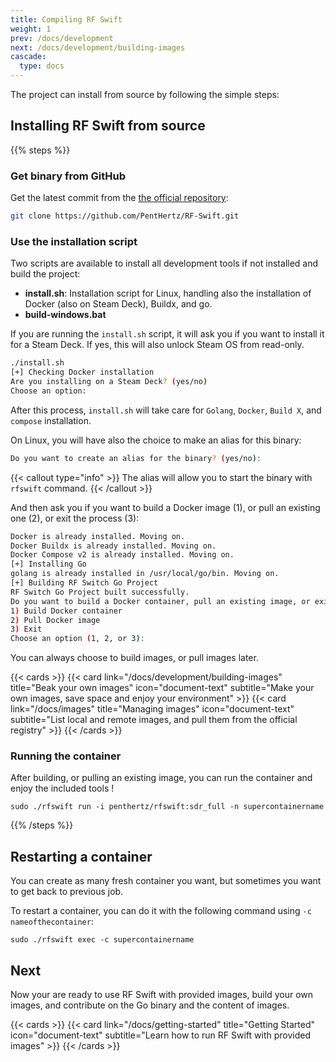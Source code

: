 ```yaml
---
title: Compiling RF Swift
weight: 1
prev: /docs/development
next: /docs/development/building-images
cascade:
  type: docs
---
```


The project can install from source by following the simple steps:

## Installing RF Swift from source

{{% steps %}}

### Get binary from GitHub

Get the latest commit from the  [the official repository](https://github.com/PentHertz/RF-Swift):
```bash
git clone https://github.com/PentHertz/RF-Swift.git
```

### Use the installation script

Two scripts are available to install all development tools if not installed and build the project:

- **install.sh**: Installation script for Linux, handling also the installation of Docker (also on Steam Deck), Buildx, and go.
- **build-windows.bat**

If you are running the `install.sh` script, it will ask you if you want to install it for a Steam Deck. If yes, this will also unlock Steam OS from read-only.

```bash
./install.sh 
[+] Checking Docker installation
Are you installing on a Steam Deck? (yes/no)
Choose an option:
```

After this process, `install.sh` will take care for `Golang`, `Docker`, `Build X`, and `compose` installation.

On Linux, you will have also the choice to make an alias for this binary:

```bash
Do you want to create an alias for the binary? (yes/no): 
```

{{< callout type="info" >}}
  The alias will allow you to start the binary with `rfswift` command.
{{< /callout >}}

And then ask you if you want to build a Docker image (1), or pull an existing one (2), or exit the process (3):

```bash
Docker is already installed. Moving on.
Docker Buildx is already installed. Moving on.
Docker Compose v2 is already installed. Moving on.
[+] Installing Go
golang is already installed in /usr/local/go/bin. Moving on.
[+] Building RF Switch Go Project
RF Switch Go Project built successfully.
Do you want to build a Docker container, pull an existing image, or exit?
1) Build Docker container
2) Pull Docker image
3) Exit
Choose an option (1, 2, or 3): 
```

You can always choose to build images, or pull images later.

{{< cards >}}
  {{< card link="/docs/development/building-images" title="Beak your own images" icon="document-text" subtitle="Make your own images, save space and enjoy your environment" >}}
  {{< card link="/docs/images" title="Managing images" icon="document-text" subtitle="List local and remote images, and pull them from the official registry" >}}
{{< /cards >}}

### Running the container

After building, or pulling an existing image, you can run the container and enjoy the included tools !

```shell
sudo ./rfswift run -i penthertz/rfswift:sdr_full -n supercontainername
```

{{% /steps %}}

## Restarting a container

You can create as many fresh container you want, but sometimes you want to get back to previous job.

To restart a container, you can do it with the following command using `-c nameofthecontainer`:

```shell
sudo ./rfswift exec -c supercontainername
```

## Next

Now your are ready to use RF Swift with provided images, build your own images, and contribute on the Go binary and the content of images. 

{{< cards >}}
  {{< card link="/docs/getting-started" title="Getting Started" icon="document-text" subtitle="Learn how to run RF Swift with provided images" >}}
{{< /cards >}}
